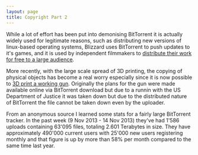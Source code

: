 ```yaml
---
layout: page
title: Copyright Part 2
---
```


While a lot of effort has been put into demonising BitTorrent it is actually widely used for legitimate reasons, such as distributing new versions of linux-based operating systems, Blizzard uses BitTorrent to push updates to it's games, and it is used by independent filmmakers to [distribute their work for free to a large audience](http://vodo.net).

More recently, with the large scale spread of 3D printing, the copying of physical objects has become a real worry especially since it is now possible to [3D print a working gun](http://www.lexisnexis.com/uk/nexis/docview/getDocForCuiReq?lni=59NK-PF91-JC60-C0VT&csi=284355&oc=00240&perma=true). Originally the plans for the gun were made available online via BitTorrent download but due to a runnin with the US Department of Justice it was taken down but due to the distributed nature of BitTorrent the file cannot be taken down even by the uploader.

From an anonymous source I learned some stats for a fairly large BitTorrent tracker. In the past week (9 Nov 2013 - 14 Nov 2013) they've had 1'586 uploads containing 63'095 files, totaling 2.601 Terabytes in size. They have approximately 490'000 current users with 25'000 new users registering monthly and that figure is up by more than 58% per month compared to the same time last year.

